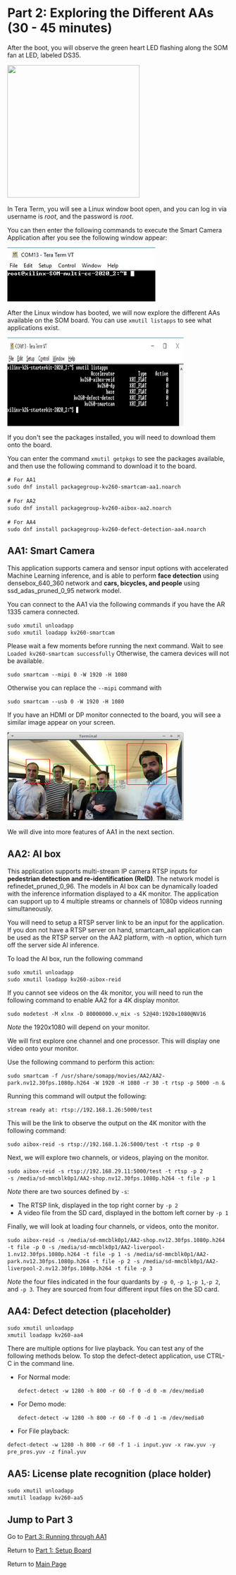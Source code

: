 # Part 2: Exploring the Different AAs (30 - 45 minutes)

After the boot, you will observe the green heart LED flashing along the SOM fan at LED, labeled DS35.

<img src="/images/led.gif" width= 300 height =300>


In Tera Term, you will see a Linux window boot open, and you can log in via username is *root*, and the password is *root*.

You can then enter the following commands to execute the Smart Camera Application after you see the following window appear:

<img src="/images/som_console.JPG">

After the Linux window has booted, we will now explore the different AAs available on the SOM board. You can use `xmutil listapps` to see what applications exist. 

<img src="/images/xmutil_listapps.JPG" width = 400 height = 200 >

If you don't see the packages installed, you will need to download them onto the board.

You can enter the command `xmutil getpkgs` to see the packages available, and then use the following command to download it to the board.
```
# For AA1
sudo dnf install packagegroup-kv260-smartcam-aa1.noarch

# For AA2
sudo dnf install packagegroup-kv260-aibox-aa2.noarch

# For AA4 
sudo dnf install packagegroup-kv260-defect-detection-aa4.noarch
```
## AA1: Smart Camera
This application supports camera and sensor input options with accelerated Machine Learning inference, and is able to perform **face detection** using densebox_640_360 network and **cars, bicycles, and people** using ssd_adas_pruned_0_95 network model. 

You can connect to the AA1 via the following commands if you have the AR 1335 camera connected.
```
sudo xmutil unloadapp
sudo xmutil loadapp kv260-smartcam
```
Please wait a few moments before running the next command. Wait to see `Loaded kv260-smartcam successfully` Otherwise, the camera devices will not be available. 
```
sudo smartcam --mipi 0 -W 1920 -H 1080
```

Otherwise you can replace the `--mipi` command with 
```
sudo smartcam --usb 0 -W 1920 -H 1080
```

If you have an HDMI or DP monitor connected to the board, you will see a similar image appear on your screen.

<img src="/images/som_aa1.png" width=400 height =200>

We will dive into more features of AA1 in the next section.

## AA2: AI box
This application supports multi-stream IP camera RTSP inputs for **pedestrian detection and re-identification (ReID)**. The network model is refinedet_pruned_0_96. The models in AI box can be dynamically loaded with the inference information displayed to a 4K monitor. The application can support up to 4 multiple streams or channels of 1080p videos running simultaneously. 

You will need to setup a RTSP server link to be an input for the application. If you don not have a RTSP server on hand, smartcam_aa1 application can be used as the RTSP server on the AA2 platform, with -n option, which turn off the server side AI inference.

To load the AI box, run the following command
```
sudo xmutil unloadapp
sudo xmutil loadapp kv260-aibox-reid
```
If you cannot see videos on the 4k monitor, you will need to run the following command to enable AA2 for a 4K display monitor.
```
sudo modetest -M xlnx -D 80000000.v_mix -s 52@40:1920x1080@NV16 
```
*Note* the 1920x1080 will depend on your monitor.


We will first explore one channel and one processor. This will display one video onto your monitor. 

Use the following command to perform this action: 
```
sudo smartcam -f /usr/share/somapp/movies/AA2/AA2-park.nv12.30fps.1080p.h264 -W 1920 -H 1080 -r 30 -t rtsp -p 5000 -n &
```

Running this command will output the following: 
```
stream ready at: rtsp://192.168.1.26:5000/test
```

This will be the link to observe the output on the 4K monitor with the following command:
```
sudo aibox-reid -s rtsp://192.168.1.26:5000/test -t rtsp -p 0
```

Next, we will explore two channels, or videos, playing on the monitor.
```
sudo aibox-reid -s rtsp://192.168.29.11:5000/test -t rtsp -p 2 
-s /media/sd-mmcblk0p1/AA2-shop.nv12.30fps.1080p.h264 -t file -p 1
```
*Note* there are two sources defined by `-s`: 
 - The RTSP link, displayed in the top right corner by `-p 2`
 - A video file from the SD card, displayed in the bottom left corner by `-p 1`

Finally, we will look at loading four channels, or videos, onto the monitor.
```
sudo aibox-reid -s /media/sd-mmcblk0p1/AA2-shop.nv12.30fps.1080p.h264 -t file -p 0 -s /media/sd-mmcblk0p1/AA2-liverpool-1.nv12.30fps.1080p.h264 -t file -p 1 -s /media/sd-mmcblk0p1/AA2-park.nv12.30fps.1080p.h264 -t file -p 2 -s /media/sd-mmcblk0p1/AA2-liverpool-2.nv12.30fps.1080p.h264 -t file -p 3
```
*Note* the four files indicated in the four quardants by `-p 0`, `-p 1`,`-p 1`,`-p 2`, and `-p 3`. They are sourced from four different input files on the SD card.

## AA4: Defect detection (placeholder)
```
sudo xmutil unloadapp
xmutil loadapp kv260-aa4
```

There are multiple options for live playback. You can test any of the following methods below. To stop the defect-detect application, use CTRL-C in the command line.
 - For Normal mode: 
   ```
   defect-detect -w 1280 -h 800 -r 60 -f 0 -d 0 -m /dev/media0
   ```
 - For Demo mode: 
   ```
   defect-detect -w 1280 -h 800 -r 60 -f 0 -d 1 -m /dev/media0
   ```
 - For File playback: 
 ```
 defect-detect -w 1280 -h 800 -r 60 -f 1 -i input.yuv -x raw.yuv -y pre_pros.yuv -z final.yuv
 ```
 
## AA5: License plate recognition (place holder)
```
sudo xmutil unloadapp
xmutil loadapp kv260-aa5
```

## Jump to Part 3

Go to [Part 3: Running through AA1](https://github.com/Xilinx/Xilinx_KV260_Workshop/blob/main/Part%203:%20Running%20through%20AA1.md)

Return to [Part 1: Setup Board](https://github.com/Xilinx/Xilinx_KV260_Workshop/blob/main/Part%201:%20Setup%20Board.md)

Return to [Main Page](https://github.com/Xilinx/Xilinx_KV260_Workshop)
